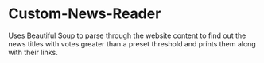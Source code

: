 # Custom-News-Reader
Uses Beautiful Soup to parse through the website content to find out the news titles with votes greater than a preset threshold and prints them along with their links.
